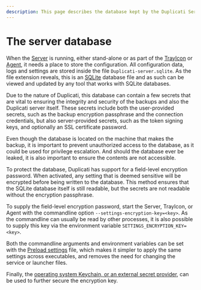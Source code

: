```yaml
---
description: This page describes the database kept by the Duplicati Server
---
```


# The server database

When the [Server](../duplicati-programs/server.md) is running, either stand-alone or as part of the [TrayIcon](../duplicati-programs/trayicon.md) or [Agent](../duplicati-programs/agent.md), it needs a place to store the configuration. All configuration data, logs and settings are stored inside the file `Duplicati-server.sqlite`. As the file extension reveals, this is an [SQLite](https://www.sqlite.org) database file and as such can be viewed and updated by any tool that works with SQLite databases.

Due to the nature of Duplicati, this database can contain a few secrets that are vital to ensuring the integrity and security of the backups and also the Duplicati server itself. These secrets include both the user-provided secrets, such as the backup encryption passphrase and the connection credentials, but also server-provided secrets, such as the token signing keys, and optionally an SSL certificate password.

Even though the database is located on the machine that makes the backup, it is important to prevent unauthorized access to the database, as it could be used for privilege escalation. And should the database ever be leaked, it is also important to ensure the contents are not accessible.

To protect the database, Duplicati has support for a field-level encryption password. When activated, any setting that is deemed sensitive will be encrypted before being written to the database. This method ensures that the SQLite database itself is still readable, but the secrets are not readable without the encryption passphrase.

To supply the field-level encryption password, start the Server, TrayIcon, or Agent with the commandline option `--settings-encryption-key=<key>`. As the commandline can usually be read by other processes, it is also possible to supply this key via the environment variable `SETTINGS_ENCRYPTION_KEY=<key>`.

Both the commandline arguments and environment variables can be set with the [Preload settings](preload-settings.md) file, which makes it simpler to apply the same settings across executables, and removes the need for changing the service or launcher files.

Finally, the [operating system Keychain, or an external secret provider](using-the-secret-provider/), can be used to further secure the encryption key.
